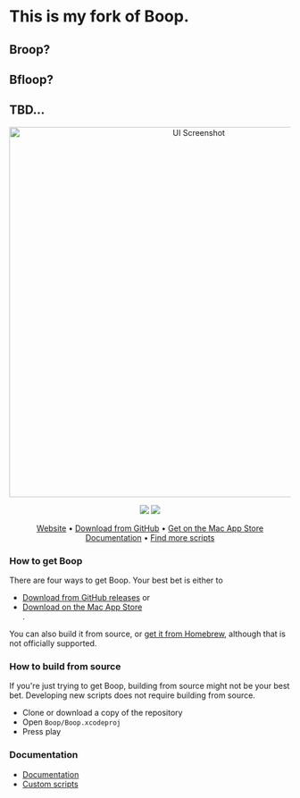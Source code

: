 
# This is my fork of Boop.
## Broop?
## Bfloop?
## TBD...


<p align="center">

  <img src="Boop/Documentation/Images/UI.png?raw=true" width="663" alt="UI Screenshot">
</p>


<p align="center">
  <a href="https://app.bitrise.io/app/b0c493f8b65e1dac"><img src="https://app.bitrise.io/app/b0c493f8b65e1dac/status.svg?token=BoJJDoViYpKy8V_O5P7ljA&branch=main"></a>
  <a href="https://sonarcloud.io/dashboard?id=IvanMathy_Boop"><img src="https://sonarcloud.io/api/project_badges/measure?project=IvanMathy_Boop&metric=alert_status"></a>
</p>   
<p align="center">
  <a href="https://boop.okat.best/">Website</a>  •  <a href="https://github.com/IvanMathy/Boop/releases">Download from GitHub</a>  •  <a href="https://apps.apple.com/us/app/boop/id1518425043">Get on the Mac App Store</a><br/>
    <a href="https://github.com/IvanMathy/Boop/blob/main/Boop/Documentation/Readme.md">Documentation</a>  •  <a href="https://github.com/IvanMathy/Boop/tree/main/Scripts">Find more scripts</a>
</p>

### How to get Boop

There are four ways to get Boop. Your best bet is either to

 - <a href="https://github.com/IvanMathy/Boop/releases">Download from GitHub releases</a> or
 - <a href="https://apps.apple.com/us/app/boop/id1518425043">Download on the Mac App Store</a><br/>.

 You can also build it from source, or <a href="https://formulae.brew.sh/cask/boop#default">get it from Homebrew</a>, although that is not officially supported.

### How to build from source

If you're just trying to get Boop, building from source might not be your best bet. Developing new scripts does not require building from source.

- Clone or download a copy of the repository
- Open `Boop/Boop.xcodeproj`
- Press play


### Documentation

- [Documentation](Boop/Documentation/Readme.md)
- [Custom scripts](Boop/Documentation/CustomScripts.md)
